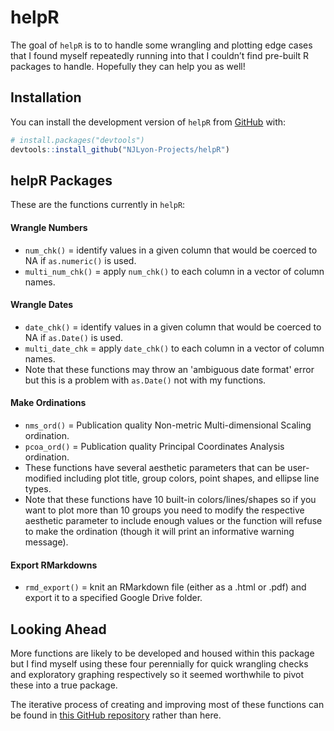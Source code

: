 
<!-- README.md is generated from README.Rmd. Please edit that file -->

# helpR

<!-- badges: start -->
<!-- badges: end -->

The goal of `helpR` is to to handle some wrangling and plotting edge
cases that I found myself repeatedly running into that I couldn’t find
pre-built R packages to handle. Hopefully they can help you as well!

## Installation

You can install the development version of `helpR` from
[GitHub](https://github.com/) with:

``` r
# install.packages("devtools")
devtools::install_github("NJLyon-Projects/helpR")
```

## helpR Packages

These are the functions currently in `helpR`:

#### Wrangle Numbers
- `num_chk()` = identify values in a given column that would be coerced to NA if `as.numeric()` is used.
- `multi_num_chk()` = apply `num_chk()` to each column in a vector of column names.

#### Wrangle Dates
- `date_chk()` = identify values in a given column that would be coerced to NA if `as.Date()` is used.
- `multi_date_chk` = apply `date_chk()` to each column in a vector of column names.
- Note that these functions may throw an 'ambiguous date format' error but this is a problem with `as.Date()` not with my functions.

#### Make Ordinations
- `nms_ord()` = Publication quality Non-metric Multi-dimensional Scaling ordination.
- `pcoa_ord()` = Publication quality Principal Coordinates Analysis ordination.
- These functions have several aesthetic parameters that can be user-modified including plot title, group colors, point shapes, and ellipse line types.
- Note that these functions have 10 built-in colors/lines/shapes so if you want to plot more than 10 groups you need to modify the respective aesthetic parameter to include enough values or the function will refuse to make the ordination (though it will print an informative warning message).

#### Export RMarkdowns
- `rmd_export()` = knit an RMarkdown file (either as a .html or .pdf) and export it to a specified Google Drive folder.

## Looking Ahead

More functions are likely to be developed and housed within this package but I find myself using these four perennially for quick wrangling checks and exploratory graphing respectively so it seemed worthwhile to pivot these into a true package.

The iterative process of creating and improving most of these functions can be found in [this GitHub repository](https://github.com/NJLyon-Projects/lyon_custom-fxns) rather than here.
